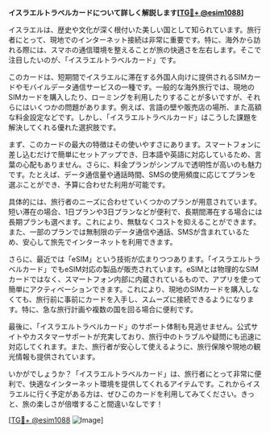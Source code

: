 **イスラエルトラベルカードについて詳しく解説します[[TG💪+ @esim1088](https://t.me/s/esim1088)]**

イスラエルは、歴史や文化が深く根付いた美しい国として知られています。旅行者にとって、現地でのインターネット接続は非常に重要です。特に、海外から訪れる際には、スマホの通信環境を整えることが旅の快適さを左右します。そこで注目したいのが、「イスラエルトラベルカード」です。

このカードは、短期間でイスラエルに滞在する外国人向けに提供されるSIMカードやモバイルデータ通信サービスの一種です。一般的な海外旅行では、現地のSIMカードを購入したり、ローミングを利用したりすることが多いですが、それらにはいくつかの問題があります。例えば、言語の壁や販売店の場所、また高額な料金設定などです。しかし、「イスラエルトラベルカード」はこうした課題を解決してくれる優れた選択肢です。

まず、このカードの最大の特徴はその使いやすさにあります。スマートフォンに差し込むだけで簡単にセットアップでき、日本語や英語に対応しているため、言葉の心配もありません。さらに、料金プランがシンプルで透明性が高いのも魅力です。たとえば、データ通信量や通話時間、SMSの使用頻度に応じてプランを選ぶことができ、予算に合わせた利用が可能です。

具体的には、旅行者のニーズに合わせていくつかのプランが用意されています。短い滞在の場合、1日プランや3日プランなどが便利で、長期間滞在する場合には長期プランも選べます。これにより、無駄なくコストを抑えることができます。また、一部のプランでは無制限のデータ通信や通話、SMSが含まれているため、安心して旅先でインターネットを利用できます。

さらに、最近では「eSIM」という技術が広まりつつあります。「イスラエルトラベルカード」でもeSIM対応の製品が販売されています。eSIMとは物理的なSIMカードではなく、スマートフォン内部に内蔵されているもので、アプリを使って簡単にアクティベーションできます。これにより、現地のSIMカードを購入しなくても、旅行前に事前にカードを入手し、スムーズに接続できるようになります。特に、急な旅行計画や複数の国を回る場合に便利です。

最後に、「イスラエルトラベルカード」のサポート体制も見逃せません。公式サイトやカスタマーサポートが充実しており、旅行中のトラブルや疑問にも迅速に対応してくれます。また、旅行者が安心して使えるように、旅行保険や現地の観光情報も提供されています。

いかがでしょうか？「イスラエルトラベルカード」は、旅行者にとって非常に便利で、快適なインターネット環境を提供してくれるアイテムです。これからイスラエルに行く予定がある方は、ぜひこのカードを利用してみてください。きっと、旅の楽しさが倍増すること間違いなしです！

[[TG💪+ @esim1088](https://t.me/s/esim1088) ![Image](https://i.postimg.cc/Y0z9fWf4/image.png)]